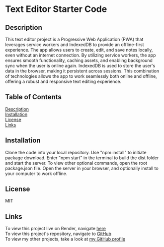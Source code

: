 # Text Editor Starter Code

## Description
This text editor project is a Progressive Web Application (PWA) that leverages service workers and IndexedDB to provide an offline-first experience. The app allows users to create, edit, and save notes locally, even without an internet connection. By utilizing service workers, the app ensures smooth functionality, caching assets, and enabling background sync when the user is online again. IndexedDB is used to store the user's data in the browser, making it persistent across sessions. This combination of technologies allows the app to work seamlessly both online and offline, offering a robust and responsive text editing experience.

## Table of Contents
[Description](#description)\
[Installation](#installation)\
[License](#license)\
[Links](#links)

## Installation
Clone the code into your local repository. Use "npm install" to initiate package download. Enter "npm start" in the terminal to build the dist folder and start the server. To view other optional commands, open the root package.json file. Open the server in your browser, and optionally install to your computer to work offline.

## License
MIT

## Links
To view this project live on Render, navigate [here](https://bookish-fiesta.onrender.com/)  
To view this project's repository, navigate to [GitHub](https://github.com/tmcdaniel94/bookish-fiesta)  
To view my other projects, take a look at [my GitHub profile](https://github.com/tmcdaniel94)
